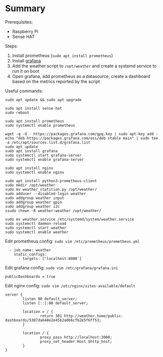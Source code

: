 # Summary 

Prerequisites:
* Raspberry Pi
* Sense HAT

Steps:
1. Install prometheus (`sudo apt install prometheus`)
1. Install [grafana](https://grafana.com/tutorials/install-grafana-on-raspberry-pi/)
1. Add the weather script to `/opt/weather` and create a systemd service to run it on boot
1. Open grafana, add prometheus as a datasource, create a dashboard based on the metrics reported by the script 

Useful commands:
```
sudo apt update && sudo apt upgrade

sudo apt install sense-hat
sudo reboot

sudo apt install prometheus
sudo systemctl enable prometheus

wget -q -O - https://packages.grafana.com/gpg.key | sudo apt-key add -
echo "deb https://packages.grafana.com/oss/deb stable main" | sudo tee -a /etc/apt/sources.list.d/grafana.list
sudo apt update
sudo apt install grafana
sudo systemctl start grafana-server
sudo systemctl enable grafana-server

sudo apt install nginx
sudo systemctl enable nginx

sudo apt install python3-prometheus-client
sudo mkdir /opt/weather
sudo mv weather_statition.py /opt/weather/
sudo adduser --disabled-login weather
sudo addgroup weather input
sudo addgroup weather gpio
sudo addgroup weather i2c
ssudo chown -R weather:weather /opt/weather/

sudo mv weather.service /etc/systemd/system/weather.service
sudo systemctl daemon-reload
sudo systemctl start weather
sudo systemctl enable weather
```

Edit prometheus config: `sudo vim /etc/prometheus/prometheus.yml`

```
  - job_name: weather
    static_configs:
      - targets: ['localhost:8000']
```

Edit grafana config: `sudo vim /etc/grafana/grafana.ini`

```
publicDashboards = true
```

Edit nginx config: `sudo vim /etc/nginx/sites-available/default`

```
server {
        listen 80 default_server;
        listen [::]:80 default_server;

        location = / {
                return 301 http://weather.home/public-dashboards/5387da648e2e45b2a0b6cfb2e5f6ff53;
        }

        location / {
                proxy_pass http://localhost:3000;
                proxy_set_header Host $http_host;
        }
}
```
